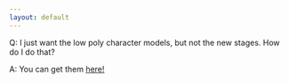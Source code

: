 ```yaml
---
layout: default
---
```


Q: I just want the low poly character models, but not the new stages. How do I do that?

A: You can get them [here!](https://docs.google.com/document/d/1EasOZ7hNq2I6AU3Cf1NHAA4YTlAGohAjyD6RArFBPlE/edit?usp=sharing)
